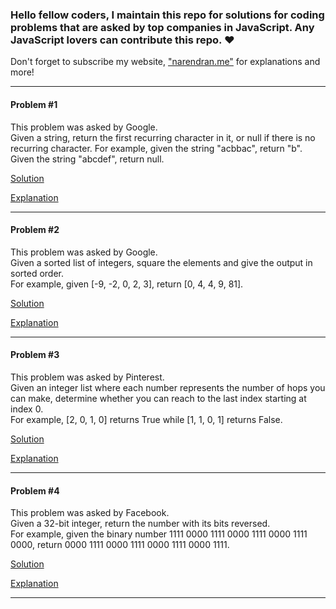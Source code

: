 ### Hello fellow coders, I maintain this repo for solutions for coding problems that are asked by top companies in JavaScript. Any JavaScript lovers can contribute this repo. ❤️ 
Don't forget to subscribe my website, ["narendran.me"](https://narendran.me) for explanations and more!
<hr>
<h4>Problem #1</h4>
<p>This problem was asked by Google.<br>
Given a string, return the first recurring character in it, or null if there is no recurring character.
For example, given the string "acbbac", return "b". Given the string "abcdef", return null.</p>

[Solution](https://github.com/naresh3599/js-coding-problems/blob/master/solutions/1.js)
 
[Explanation](https://narendran.me/?p=1671)
<hr>
<h4>Problem #2</h4>
<p>This problem was asked by Google.<br>
Given a sorted list of integers, square the elements and give the output in sorted order.<br>
For example, given [-9, -2, 0, 2, 3], return [0, 4, 4, 9, 81].</p>

[Solution](https://github.com/naresh3599/js-coding-problems/blob/master/solutions/2.js)

[Explanation](https://narendran.me/?p=1674)
<hr>
<h4>Problem #3</h4>
<p>This problem was asked by Pinterest.
<br>
Given an integer list where each number represents the number of hops you can make, determine whether you can reach to the last index starting at index 0.
<br>
For example, [2, 0, 1, 0] returns True while [1, 1, 0, 1] returns False.</p>

[Solution](https://github.com/naresh3599/js-coding-problems/blob/master/solutions/3.js)

[Explanation](https://narendran.me/2020/09/14/javascript-coding-problem-3)
<hr>
<h4>Problem #4</h4>
<p>This problem was asked by Facebook.
<br>
Given a 32-bit integer, return the number with its bits reversed.
<br>
For example, given the binary number 1111 0000 1111 0000 1111 0000 1111 0000, return 0000 1111 0000 1111 0000 1111 0000 1111.
</p>

[Solution](https://github.com/naresh3599/js-coding-problems/blob/master/solutions/3.js)

[Explanation](https://narendran.me/2020/09/15/javascript-coding-problem-4)
<hr>




